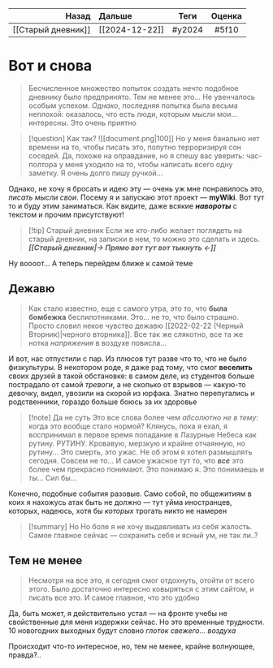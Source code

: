 |              Назад | Дальше         |  Теги  | Оценка |
| ------------------:|:-------------- |:------:|:------:|
| [[Старый дневник]] | [[2024-12-22]] | #y2024 | #5f10  |
# Вот и снова

> Бесчисленное множество попыток создать нечто подобное дневнику было предпринято. Тем не менее это... Не увенчалось особым успехом. *Однако*, последняя попытка была весьма неплохой: оказалось, что есть люди, которым мысли мои... интересны. Это очень приятно

> [!question] Как так?
> ![[document.png|100]] Но у меня банально нет времени на то, чтобы писать это, попутно терроризируя сон соседей. Да, похоже на оправдание, но я спешу вас уверить: час-полтора у меня уходило на то, чтобы написать всего одну заметку. Я очень долго пишу ручкой...

Однако, не хочу я бросать и идею эту — очень уж мне понравилось это, *писать мысли свои*. Посему я и запускаю этот проект — **myWiki**. Вот тут то и буду этим заниматься. Как видите, даже всякие ***навороты*** с текстом и прочим присутствуют!

> [!tip] Старый дневник
> Если же кто-либо желает поглядеть на старый дневник, на записки в нем, то можно это сделать и здесь. 
> ***[[Старый дневник|-> Прямо вот тут вот тыкнуть <-]]***

Ну воооот... А теперь перейдем ближе к самой теме

## Дежавю

> Как стало известно, еще с самого утра, это то, что **была бомбежка**
 беспилотниками. Это... не то, что было страшно. Просто словил некое чувство дежавю [[2022-02-22 (Черный Вторник)|черного вторника]]. Все так же слякотно, все та же нотка *напряжения* в воздухе повисла...

И вот, нас отпустили с пар. Из плюсов тут разве что то, что не было физкультуры. В некотором роде, я даже рад тому, что смог **веселить** своих друзей в такой обстановке: в самом деле, из студентов больше пострадало от самой *тревоги*, а не сколько от взрывов — какую-то девочку, видел, увозили на скорой из юрфака. Знатно перепугались и родственники, гораздо больше боюсь за их здоровье

> [!note] Да не суть
> Это все слова более чем *абсолютно не в тему*: когда это вообще стало нормой? Клянусь, пока я ехал, я воспринимал в первое время попадание в Лазурные Небеса как рутину. РУТИНУ. Кровавую, мерзкую и крайне отчаянную, но рутину... Это смерть, это ужас. Не об этом я хотел размышлять сегодня. Совсем не то...
> И самое ужасное тут то, что ***все*** это более чем прекрасно понимают. Это понимаю я. Это понимаешь и *ты*... Сил бы...

Конечно, подобные события разовые. Само собой, по общежитиям в коих я нахожусь атак быть не должно — тут уйма иностранцев, которых, надеюсь, хотя бы *которых* трогать никто не намерен
> [!summary] Но 
> Но боле я не хочу выдавливать из себя жалость. Самое главное сейчас — сохранить себя и ясный ум, не так ли..?

## Тем не менее

> Несмотря на все это, я сегодня смог отдохнуть, отойти от всего этого. Было достаточно интересно ковыряться с этим сайтом, и писать все это. И самое главное, что это удобно

Да, быть может, я действительно устал — на фронте учебы не свойственные для меня издержки сейчас. Но это временные трудности. 10 новогодних выходных будут словно *глоток свежего... воздуха*

Происходит что-то интересное, но, тем не менее, крайне волнующее, правда?..